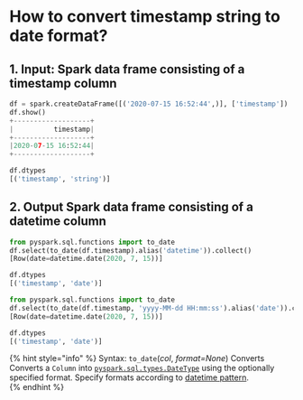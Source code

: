# How to convert timestamp string to date format?

## 1.  Input:  Spark data frame consisting of a timestamp column 

```python
df = spark.createDataFrame([('2020-07-15 16:52:44',)], ['timestamp'])
df.show()
+-------------------+
|          timestamp|
+-------------------+
|2020-07-15 16:52:44|
+-------------------+

df.dtypes
[('timestamp', 'string')]
```

## 2.  Output Spark data frame consisting of a datetime column 

```python
from pyspark.sql.functions import to_date
df.select(to_date(df.timestamp).alias('datetime')).collect()
[Row(date=datetime.date(2020, 7, 15))]

df.dtypes
[('timestamp', 'date')]

from pyspark.sql.functions import to_date
df.select(to_date(df.timestamp, 'yyyy-MM-dd HH:mm:ss').alias('date')).collect()
[Row(date=datetime.date(2020, 7, 15))]

df.dtypes
[('timestamp', 'date')]
```

{% hint style="info" %}
Syntax:  `to_date`\(_col_, _format=None_\)                                                                                      Converts Converts a `Column` into [`pyspark.sql.types.DateType`](http://spark.apache.org/docs/latest/api/python/pyspark.sql.html?highlight=now#pyspark.sql.types.DateType) using the optionally specified format. Specify formats according to [datetime pattern](https://spark.apache.org/docs/latest/sql-ref-datetime-pattern.html).                   
{% endhint %}

